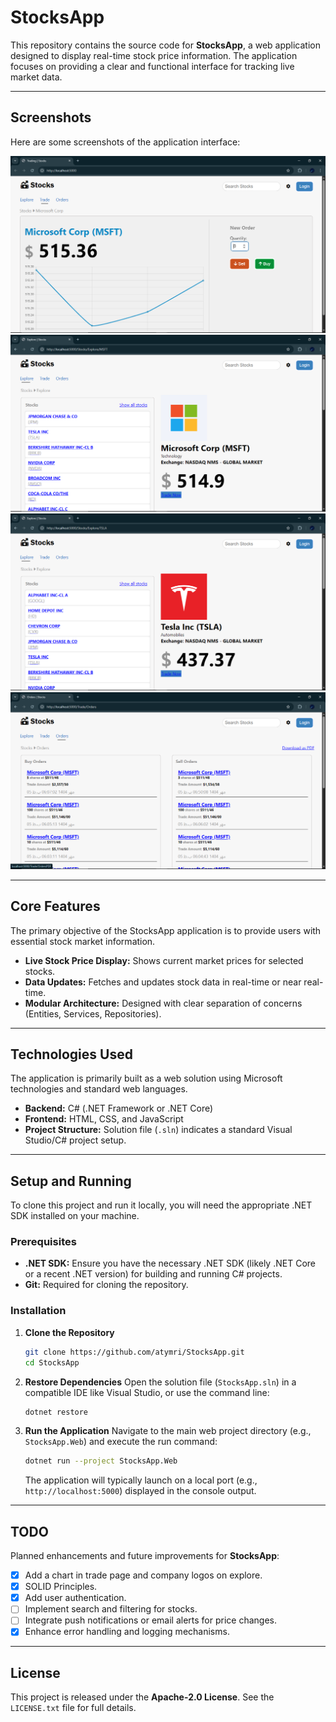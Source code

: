 # StocksApp

This repository contains the source code for **StocksApp**, a web application designed to display real-time stock price information. The application focuses on providing a clear and functional interface for tracking live market data.

-----

## Screenshots

Here are some screenshots of the application interface:

![Screenshot 1](screenshots/Screenshot%201.png)
![Screenshot 2](screenshots/Screenshot%202.png)
![Screenshot 3](screenshots/Screenshot%203.png)
![Screenshot 3](screenshots/Screenshot%204.png)

-----

## Core Features

The primary objective of the StocksApp application is to provide users with essential stock market information.

  * **Live Stock Price Display:** Shows current market prices for selected stocks.
  * **Data Updates:** Fetches and updates stock data in real-time or near real-time.
  * **Modular Architecture:** Designed with clear separation of concerns (Entities, Services, Repositories).

-----

## Technologies Used

The application is primarily built as a web solution using Microsoft technologies and standard web languages.

  * **Backend:** C\# (.NET Framework or .NET Core)
  * **Frontend:** HTML, CSS, and JavaScript
  * **Project Structure:** Solution file (`.sln`) indicates a standard Visual Studio/C\# project setup.

-----

## Setup and Running

To clone this project and run it locally, you will need the appropriate .NET SDK installed on your machine.

### Prerequisites

  * **.NET SDK:** Ensure you have the necessary .NET SDK (likely .NET Core or a recent .NET version) for building and running C\# projects.
  * **Git:** Required for cloning the repository.

### Installation

1.  **Clone the Repository**

    ```bash
    git clone https://github.com/atymri/StocksApp.git
    cd StocksApp
    ```

2.  **Restore Dependencies**
    Open the solution file (`StocksApp.sln`) in a compatible IDE like Visual Studio, or use the command line:

    ```bash
    dotnet restore
    ```

3.  **Run the Application**
    Navigate to the main web project directory (e.g., `StocksApp.Web`) and execute the run command:

    ```bash
    dotnet run --project StocksApp.Web
    ```

    The application will typically launch on a local port (e.g., `http://localhost:5000`) displayed in the console output.

-----

## TODO

Planned enhancements and future improvements for **StocksApp**:

- [X] Add a chart in trade page and company logos on explore.
- [X] SOLID Principles.
- [X] Add user authentication.
- [ ] Implement search and filtering for stocks.
- [ ] Integrate push notifications or email alerts for price changes.
- [X] Enhance error handling and logging mechanisms.

-----

## License

This project is released under the **Apache-2.0 License**. See the `LICENSE.txt` file for full details.
